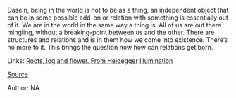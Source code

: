 Dasein, being in the world is not to be as a thing, an independent object that can be in some possible add-on or relation with something is essentially out of it. We are in the world in the same way a thing is. All of us are out there mingling, without a breaking-point between us and the other. There are structures and relations and is in them how we come into existence. There’s no more to it. This brings the question now how can relations get born.

Links:
[Roots, log and flower. From Heidegger](roots_log_and_flower_from_heidergger.md)
[Illumination](illumination.md)

[Source](https://youtu.be/KR1TJERFzp0)

Author:  NA

